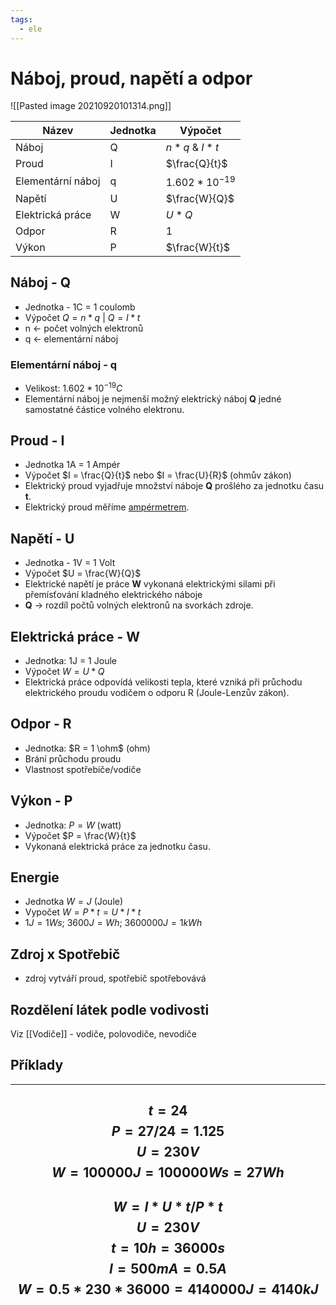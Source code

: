 ```yaml
---
tags:
  - ele
---
```

# Náboj, proud, napětí a odpor
![[Pasted image 20210920101314.png]]

| Název             | Jednotka | Výpočet            |
| ----------------- | -------- | ------------------ |
| Náboj             | Q        | $n * q$ & $I * t$  |
| Proud             | I        | $\frac{Q}{t}$      |
| Elementární náboj | q        | $1.602 * 10^{-19}$ |
| Napětí            | U        | $\frac{W}{Q}$      |
| Elektrická práce  | W        | $U * Q$            |
| Odpor             | R        | 1                  |
| Výkon             | P        | $\frac{W}{t}$      |
## Náboj - Q
- Jednotka - 1C = 1 coulomb
- Výpočet $Q = n * q$ | $Q = I *t$
- n <- počet volných elektronů
- q <- elementární náboj
### Elementární náboj - q
- Velikost: $1.602 * 10^{-19} C$
- Elementární náboj je nejmenší možný elektrický náboj **Q** jedné samostatné částice volného elektronu.
## Proud - I
- Jednotka 1A = 1 Ampér
- Výpočet $I = \frac{Q}{t}$ nebo $I = \frac{U}{R}$ (ohmův zákon)
- Elektrický proud vyjadřuje množství náboje **Q** prošlého za jednotku času **t**.
- Elektrický proud měříme [ampérmetrem](./Ampérmetr.md).
## Napětí - U
- Jednotka - 1V = 1 Volt
- Výpočet $U = \frac{W}{Q}$
- Elektrické napětí je práce **W** vykonaná elektrickými silami při přemísťování kladného elektrického náboje
- **Q** -> rozdíl počtů volných elektronů na svorkách zdroje.
## Elektrická práce - W
- Jednotka: 1J = 1 Joule
- Výpočet $W = U * Q$
- Elektrická práce odpovídá velikosti tepla, které vzniká při průchodu elektrického proudu vodičem o odporu R (Joule-Lenzův zákon).
## Odpor - R
- Jednotka: $R = 1 \ohm$ (ohm)
- Brání průchodu proudu
- Vlastnost spotřebiče/vodiče
## Výkon - P
- Jednotka: $P = W$ (watt)
- Výpočet $P = \frac{W}{t}$
- Vykonaná elektrická práce za jednotku času.
## Energie
- Jednotka $W = J$ (Joule)
- Vypočet $W = P * t = U * I * t$
- $1J = 1Ws$; $3600J = Wh$; $3600000J = 1kWh$
## Zdroj x Spotřebič
- zdroj vytváří proud, spotřebič spotřebovává
## Rozdělení látek podle vodivosti
Viz [[Vodiče]] - vodiče, polovodiče, nevodiče

## Příklady
---
$$t=24$$
$$P=27/24=1.125$$
$$U=230V$$
$$W=100000J=100000Ws=27Wh$$
---
$$W=I*U*t/P*t$$
$$U=230V$$
$$t=10h=36000s$$
$$I=500mA=0.5A$$
$$W=0.5*230*36000=4140000J=4140kJ$$
---
